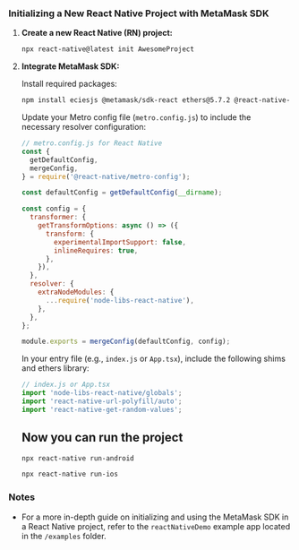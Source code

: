 ### Initializing a New React Native Project with MetaMask SDK

1. **Create a new React Native (RN) project:**

   ```bash
   npx react-native@latest init AwesomeProject
   ```

2. **Integrate MetaMask SDK:**

   Install required packages:

   ```bash
   npm install eciesjs @metamask/sdk-react ethers@5.7.2 @react-native-async-storage/async-storage node-libs-react-native react-native-background-timer react-native-randombytes react-native-url-polyfill react-native-get-random-values
   ```

   Update your Metro config file (`metro.config.js`) to include the necessary resolver configuration:

   ```javascript
   // metro.config.js for React Native
   const {
     getDefaultConfig,
     mergeConfig,
   } = require('@react-native/metro-config');

   const defaultConfig = getDefaultConfig(__dirname);

   const config = {
     transformer: {
       getTransformOptions: async () => ({
         transform: {
           experimentalImportSupport: false,
           inlineRequires: true,
         },
       }),
     },
     resolver: {
       extraNodeModules: {
         ...require('node-libs-react-native'),
       },
     },
   };

   module.exports = mergeConfig(defaultConfig, config);
   ```

   In your entry file (e.g., `index.js` or `App.tsx`), include the following shims and ethers library:

   ```javascript
   // index.js or App.tsx
   import 'node-libs-react-native/globals';
   import 'react-native-url-polyfill/auto';
   import 'react-native-get-random-values';
   ```

   ## Now you can run the project

   ```bash
   npx react-native run-android

   npx react-native run-ios
   ```

### Notes

- For a more in-depth guide on initializing and using the MetaMask SDK in a React Native project, refer to the `reactNativeDemo` example app located in the `/examples` folder.
